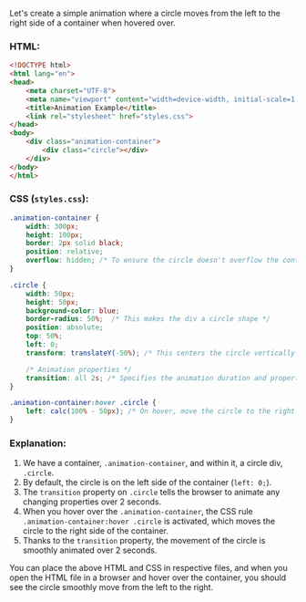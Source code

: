 Let's create a simple animation where a circle moves from the left to the right side of a container when hovered over.
 
### HTML:
```html
<!DOCTYPE html>
<html lang="en">
<head>
    <meta charset="UTF-8">
    <meta name="viewport" content="width=device-width, initial-scale=1.0">
    <title>Animation Example</title>
    <link rel="stylesheet" href="styles.css">
</head>
<body>
    <div class="animation-container">
        <div class="circle"></div>
    </div>
</body>
</html>
```

### CSS (`styles.css`):
```css
.animation-container {
    width: 300px;
    height: 100px;
    border: 2px solid black;
    position: relative;
    overflow: hidden; /* To ensure the circle doesn't overflow the container */
}

.circle {
    width: 50px;
    height: 50px;
    background-color: blue;
    border-radius: 50%;  /* This makes the div a circle shape */
    position: absolute;
    top: 50%;
    left: 0;
    transform: translateY(-50%); /* This centers the circle vertically */

    /* Animation properties */
    transition: all 2s; /* Specifies the animation duration and property to animate */
}

.animation-container:hover .circle {
    left: calc(100% - 50px); /* On hover, move the circle to the right end of the container */
}
```

### Explanation:
1. We have a container, `.animation-container`, and within it, a circle div, `.circle`.
2. By default, the circle is on the left side of the container (`left: 0;`).
3. The `transition` property on `.circle` tells the browser to animate any changing properties over 2 seconds.
4. When you hover over the `.animation-container`, the CSS rule `.animation-container:hover .circle` is activated, which moves the circle to the right side of the container.
5. Thanks to the `transition` property, the movement of the circle is smoothly animated over 2 seconds.

You can place the above HTML and CSS in respective files, and when you open the HTML file in a browser and hover over the container, you should see the circle smoothly move from the left to the right.
